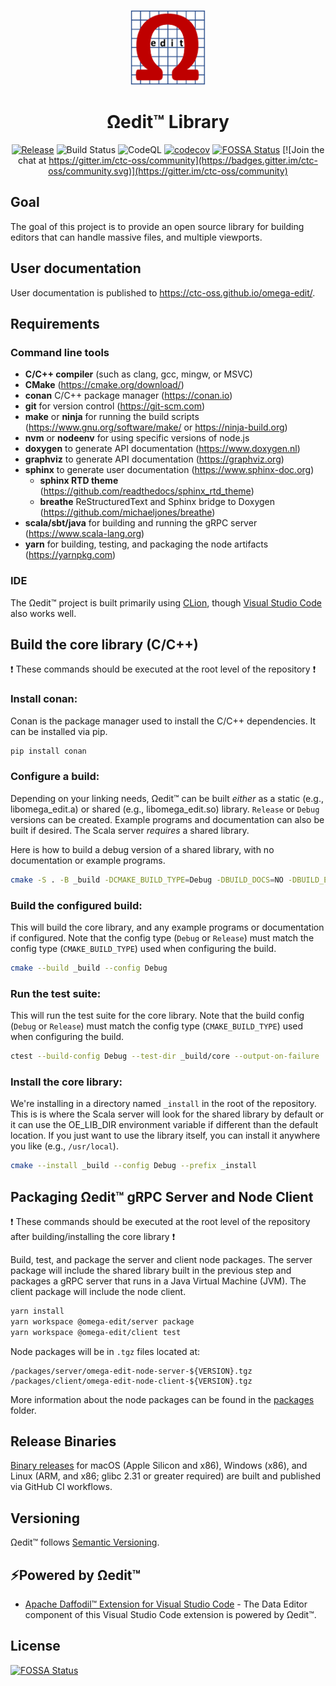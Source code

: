 <!--
  Copyright (c) 2021 Concurrent Technologies Corporation.

  Licensed under the Apache License, Version 2.0 (the "License"); you may not use this file except in compliance
  with the License.  You may obtain a copy of the License at                                                    

      http://www.apache.org/licenses/LICENSE-2.0

  Unless required by applicable law or agreed to in writing, software is distributed under the License is       
  distributed on an "AS IS" BASIS, WITHOUT WARRANTIES OR CONDITIONS OF ANY KIND, either express or              
  implied.  See the License for the specific language governing permissions and limitations under the License.  
-->

<div align="center">
<p>
    <img alt="Omega Edit Logo" src="https://raw.githubusercontent.com/ctc-oss/omega-edit/main/images/OmegaEditLogo.png" width=120>
</p>

<h1>Ωedit™ Library</h1>


[![Release](https://shields.io/github/v/release/ctc-oss/omega-edit?display_name=tag&include_prereleases&sort=semver)](https://github.com/ctc-oss/omega-edit/releases)
![Build Status](https://github.com/ctc-oss/omega-edit/workflows/Unit%20Tests/badge.svg)
![CodeQL](https://github.com/ctc-oss/omega-edit/workflows/CodeQL/badge.svg)
[![codecov](https://codecov.io/gh/ctc-oss/omega-edit/branch/main/graph/badge.svg)](https://codecov.io/gh/ctc-oss/omega-edit)
[![FOSSA Status](https://app.fossa.com/api/projects/git%2Bgithub.com%2Fctc-oss%2Fomega-edit.svg?type=shield)](https://app.fossa.com/projects/git%2Bgithub.com%2Fctc-oss%2Fomega-edit?ref=badge_shield)
[![Join the chat at https://gitter.im/ctc-oss/community](https://badges.gitter.im/ctc-oss/community.svg)](https://gitter.im/ctc-oss/community)

</div>

## Goal

The goal of this project is to provide an open source library for building editors that can handle massive files, and
multiple viewports.

## User documentation

User documentation is published to https://ctc-oss.github.io/omega-edit/.

## Requirements

### Command line tools


- **C/C++ compiler** (such as clang, gcc, mingw, or MSVC)
- **CMake** (https://cmake.org/download/)
- **conan** C/C++ package manager (https://conan.io)
- **git** for version control (https://git-scm.com)
- **make** or **ninja** for running the build scripts (https://www.gnu.org/software/make/ or https://ninja-build.org)
- **nvm** or **nodeenv** for using specific versions of node.js
- **doxygen** to generate API documentation (https://www.doxygen.nl)
- **graphviz** to generate API documentation (https://graphviz.org)
- **sphinx** to generate user documentation (https://www.sphinx-doc.org)
  - **sphinx RTD theme** (https://github.com/readthedocs/sphinx_rtd_theme)
  - **breathe** ReStructuredText and Sphinx bridge to Doxygen (https://github.com/michaeljones/breathe)
- **scala/sbt/java** for building and running the gRPC server (https://www.scala-lang.org)
- **yarn** for building, testing, and packaging the node artifacts (https://yarnpkg.com)

### IDE

The Ωedit™ project is built primarily using [CLion](https://www.jetbrains.com/clion/), though [Visual
Studio Code](https://code.visualstudio.com/) also works well.

## Build the core library (C/C++)

:exclamation: These commands should be executed at the root level of the repository :exclamation:

### Install conan:

Conan is the package manager used to install the C/C++ dependencies.  It can be installed via pip.

```bash
pip install conan
```

### Configure a build:

Depending on your linking needs, Ωedit™ can be built _either_ as a static (e.g., libomega_edit.a) or shared
(e.g., libomega_edit.so) library.  `Release` or `Debug` versions can be created.  Example programs and documentation can
also be built if desired.  The Scala server _requires_ a shared library.

Here is how to build a debug version of a shared library, with no documentation or example programs.

```bash
cmake -S . -B _build -DCMAKE_BUILD_TYPE=Debug -DBUILD_DOCS=NO -DBUILD_EXAMPLES=NO -DBUILD_SHARED_LIBS=YES
```

### Build the configured build:

This will build the core library, and any example programs or documentation if configured.  Note that the config type
(`Debug` or `Release`) must match the config type (`CMAKE_BUILD_TYPE`) used when configuring the build.

```bash
cmake --build _build --config Debug
```

### Run the test suite:

This will run the test suite for the core library.  Note that the build config (`Debug` or `Release`) must match the
config type (`CMAKE_BUILD_TYPE`) used when configuring the build.

```bash
ctest --build-config Debug --test-dir _build/core --output-on-failure
```

### Install the core library:

We're installing in a directory named `_install` in the root of the repository.  This is is where the Scala server will
look for the shared library by default or it can use the OE_LIB_DIR environment variable if different than the default
location.  If you just want to use the library itself, you can install it anywhere you like (e.g., `/usr/local`).

```bash
cmake --install _build --config Debug --prefix _install
```

## Packaging Ωedit™ gRPC Server and Node Client

:exclamation: These commands should be executed at the root level of the repository after building/installing the core
library :exclamation:

Build, test, and package the server and client node packages.  The server package will include the shared library built
in the previous step and packages a gRPC server that runs in a Java Virtual Machine (JVM).  The client package will
include the node client.

```bash
yarn install
yarn workspace @omega-edit/server package
yarn workspace @omega-edit/client test
```

Node packages will be in `.tgz` files located at:

```
/packages/server/omega-edit-node-server-${VERSION}.tgz
/packages/client/omega-edit-node-client-${VERSION}.tgz
```

More information about the node packages can be found in the [packages](packages/README.md) folder.

## Release Binaries

[Binary releases](https://github.com/ctc-oss/omega-edit/releases) for macOS (Apple Silicon and x86), Windows (x86), and
Linux (ARM, and x86; glibc 2.31 or greater required) are built and published via GitHub CI workflows.

## Versioning

Ωedit™ follows [Semantic Versioning](http://semver.org/).

## &#9889;Powered by Ωedit™

- [Apache Daffodil™ Extension for Visual Studio Code](https://github.com/apache/daffodil-vscode) - The Data Editor
 component of this Visual Studio Code extension is powered by Ωedit™.

## License

[![FOSSA Status](https://app.fossa.com/api/projects/git%2Bgithub.com%2Fctc-oss%2Fomega-edit.svg?type=large)](https://app.fossa.com/projects/git%2Bgithub.com%2Fctc-oss%2Fomega-edit?ref=badge_large)
